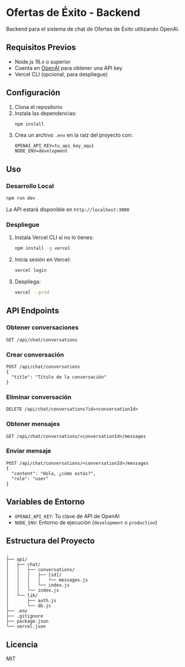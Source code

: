 # Ofertas de Éxito - Backend

Backend para el sistema de chat de Ofertas de Éxito utilizando OpenAI.

## Requisitos Previos

- Node.js 16.x o superior
- Cuenta en [OpenAI](https://platform.openai.com/) para obtener una API key
- Vercel CLI (opcional, para despliegue)

## Configuración

1. Clona el repositorio
2. Instala las dependencias:
   ```bash
   npm install
   ```
3. Crea un archivo `.env` en la raíz del proyecto con:
   ```
   OPENAI_API_KEY=tu_api_key_aquí
   NODE_ENV=development
   ```

## Uso

### Desarrollo Local

```bash
npm run dev
```

La API estará disponible en `http://localhost:3000`

### Despliegue

1. Instala Vercel CLI si no lo tienes:
   ```bash
   npm install -g vercel
   ```

2. Inicia sesión en Vercel:
   ```bash
   vercel login
   ```

3. Despliega:
   ```bash
   vercel --prod
   ```

## API Endpoints

### Obtener conversaciones
```
GET /api/chat/conversations
```

### Crear conversación
```
POST /api/chat/conversations
{
  "title": "Título de la conversación"
}
```

### Eliminar conversación
```
DELETE /api/chat/conversations?id=<conversationId>
```

### Obtener mensajes
```
GET /api/chat/conversations/<conversationId>/messages
```

### Enviar mensaje
```
POST /api/chat/conversations/<conversationId>/messages
{
  "content": "Hola, ¿cómo estás?",
  "role": "user"
}
```

## Variables de Entorno

- `OPENAI_API_KEY`: Tu clave de API de OpenAI
- `NODE_ENV`: Entorno de ejecución (`development` o `production`)

## Estructura del Proyecto

```
.
├── api/
│   ├── chat/
│   │   ├── conversations/
│   │   │   ├── [id]/
│   │   │   │   └── messages.js
│   │   │   └── index.js
│   │   └── index.js
│   └── lib/
│       ├── auth.js
│       └── db.js
├── .env
├── .gitignore
├── package.json
└── vercel.json
```

## Licencia

MIT
